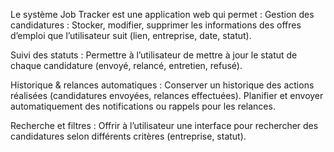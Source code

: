 Le système Job Tracker est une application web qui permet :
Gestion des candidatures :
Stocker, modifier, supprimer les informations des offres d’emploi que l’utilisateur suit (lien, entreprise, date, statut).

Suivi des statuts :
Permettre à l’utilisateur de mettre à jour le statut de chaque candidature (envoyé, relancé, entretien, refusé).

Historique & relances automatiques :
Conserver un historique des actions réalisées (candidatures envoyées, relances effectuées).
Planifier et envoyer automatiquement des notifications ou rappels pour les relances.

Recherche et filtres :
Offrir à l’utilisateur une interface pour rechercher des candidatures selon différents critères (entreprise, statut).
